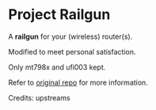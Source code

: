 # Project Railgun 

A **railgun** for your (wireless) router(s).

Modified to meet personal satisfaction.

Only mt798x and ufi003 kept.

Refer to [original repo](https://github.com/KevinMX/Railgun) for more information.

Credits: upstreams